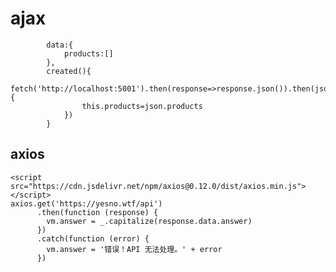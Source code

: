 # ajax

            data:{
                products:[]
            },
            created(){
                fetch('http://localhost:5001').then(response=>response.json()).then(json=>{
                    this.products=json.products
                })
            }

## axios
    <script src="https://cdn.jsdelivr.net/npm/axios@0.12.0/dist/axios.min.js"></script>
    axios.get('https://yesno.wtf/api')
          .then(function (response) {
            vm.answer = _.capitalize(response.data.answer)
          })
          .catch(function (error) {
            vm.answer = '错误！API 无法处理。' + error
          })